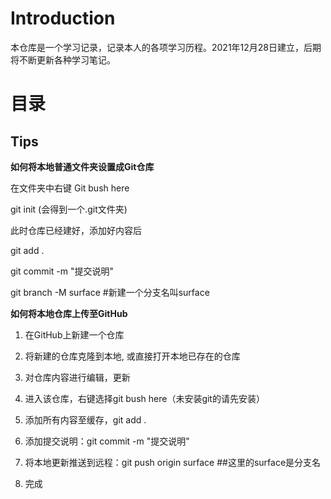 # Introduction

本仓库是一个学习记录，记录本人的各项学习历程。2021年12月28日建立，后期将不断更新各种学习笔记。

# 目录



## Tips

**如何将本地普通文件夹设置成Git仓库**

在文件夹中右键 Git bush here

git init (会得到一个.git文件夹)

此时仓库已经建好，添加好内容后

git add . 

git commit -m "提交说明"

git branch -M surface #新建一个分支名叫surface



**如何将本地仓库上传至GitHub**

1. 在GitHub上新建一个仓库

2. 将新建的仓库克隆到本地, 或直接打开本地已存在的仓库

3. 对仓库内容进行编辑，更新

4. 进入该仓库，右键选择git bush here（未安装git的请先安装）

5. 添加所有内容至缓存，git add .

6. 添加提交说明：git commit -m "提交说明"

7. 将本地更新推送到远程：git push origin surface   ##这里的surface是分支名

8. 完成

   